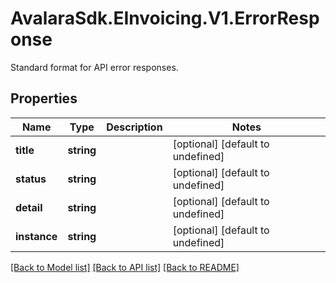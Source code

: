 # AvalaraSdk.EInvoicing.V1.ErrorResponse
Standard format for API error responses.

## Properties

Name | Type | Description | Notes
------------ | ------------- | ------------- | -------------
**title** | **string** |  | [optional] [default to undefined]
**status** | **string** |  | [optional] [default to undefined]
**detail** | **string** |  | [optional] [default to undefined]
**instance** | **string** |  | [optional] [default to undefined]

[[Back to Model list]](../../../README.md#documentation-for-models) [[Back to API list]](../../../README.md#documentation-for-api-endpoints) [[Back to README]](../../../README.md)

